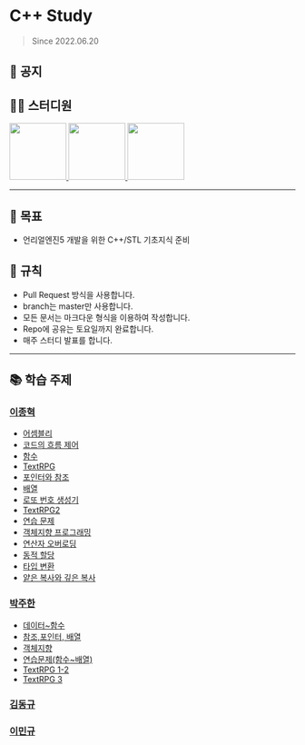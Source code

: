 # C++ Study
> Since 2022.06.20

## 📣 공지

## 👨‍💻  스터디원
<p>
<a href="https://github.com/jonghyeok98">
  <img src="https://avatars.githubusercontent.com/u/77715064?v=4" width="100">
</a>
<a href="https://github.com/iamgyu">
  <img src="https://avatars.githubusercontent.com/u/11960250?v=4" width="100">
</a>
<a href="https://github.com/juhanpark">
  <img src="https://avatars.githubusercontent.com/u/108555247?v=4" width="100">
</a>
</p>


---
## 📖 목표
- 언리얼엔진5 개발을 위한 C++/STL 기초지식 준비

## 📝 규칙
- Pull Request 방식을 사용합니다.
- branch는 master만 사용합니다.
- 모든 문서는 마크다운 형식을 이용하여 작성합니다.
- Repo에 공유는 토요일까지 완료합니다.
- 매주 스터디 발표를 합니다.

---

## 📚 학습 주제

### [이종혁](./contents/이종혁)
 - [어셈블리](./contents/이종혁/Assembly.md)
 - [코드의 흐름 제어](./contents/이종혁/CodeFlow.md)
 - [함수](./contents/이종혁/Function.md)
 - [TextRPG](./contents/이종혁/TextRPG.md)
 - [포인터와 참조](./contents/이종혁/Pointer.md)
 - [배열](./contents/이종혁/Array.md)
 - [로또 번호 생성기](./contents/이종혁/MakeLotto.md)
 - [TextRPG2](./contents/이종혁/TextRPG2.md)
 - [연습 문제](./contents/이종혁/Practice.md)
 - [객체지향 프로그래밍](./contents/%EC%9D%B4%EC%A2%85%ED%98%81/OOP.md)
 - [연산자 오버로딩](./contents/이종혁/OperatorOverloading.md)
 - [동적 할당](./contents/이종혁/DynamicAllocation.md)
 - [타입 변환](./contents/이종혁/TypeCasting.md)
 - [얕은 복사와 깊은 복사](./contents/이종혁/Copy.md)
 
### [박주한](./contents/박주한)
* [데이터~함수](./contents/박주한/CPP-~Pointer.md)
* [참조,포인터, 배열](./contents/박주한/Reference%26Pointer.md)
* [객체지향](./contents/박주한/CPP-OOP.md)
* [연습문제(함수~배열)](./contents/박주한/CPP_Pratice-pointer.md)
* [TextRPG 1-2](./contents/박주한/TEXTRPG.md)
* [TextRPG 3](./contents/박주한/TEXTRPG3.md)

### [김동규](./contents/김동규)

### [이민규](./contents/이민규)

